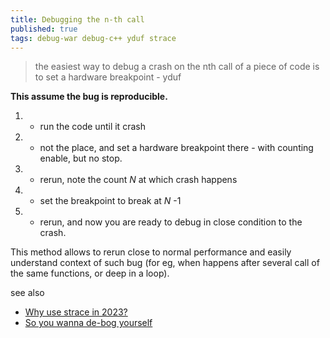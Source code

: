 ```yaml
---
title: Debugging the n-th call
published: true
tags: debug-war debug-c++ yduf strace
---
```

> the easiest way to debug a crash on the nth call of a piece of code is to set a hardware breakpoint - yduf

**This assume the bug is reproducible.**

1. - run the code until it crash
2. - not the place, and set a hardware breakpoint there - with counting enable, but no stop.
3. - rerun, note the count _N_ at which crash happens
4. - set the breakpoint to break at _N_ -1
5. - rerun, and now you are ready to debug in close condition to the crash.

This method allows to rerun close to normal performance and easily understand context of such bug  (for eg, when happens after several call of the same functions, or deep in a loop).

see also
- [	Why use strace in 2023?](https://news.ycombinator.com/item?id=38908496)
- [So you wanna de-bog yourself](https://www.experimental-history.com/p/so-you-wanna-de-bog-yourself)
